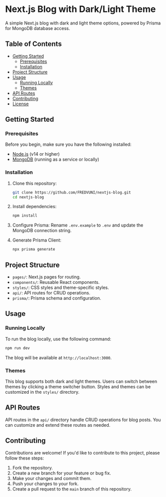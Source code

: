 # Next.js Blog with Dark/Light Theme

A simple Next.js blog with dark and light theme options, powered by Prisma for MongoDB database access.

## Table of Contents

- [Getting Started](#getting-started)
  - [Prerequisites](#prerequisites)
  - [Installation](#installation)
- [Project Structure](#project-structure)
- [Usage](#usage)
  - [Running Locally](#running-locally)
  - [Themes](#themes)
- [API Routes](#api-routes)
- [Contributing](#contributing)
- [License](#license)

## Getting Started

### Prerequisites

Before you begin, make sure you have the following installed:

- [Node.js](https://nodejs.org/) (v14 or higher)
- [MongoDB](https://www.mongodb.com/) (running as a service or locally)

### Installation

1. Clone this repository:

   ```bash
   git clone https://github.com/FREDVUNI/nextjs-blog.git
   cd nextjs-blog
   ```

2. Install dependencies:

   ```bash
   npm install
   ```

3. Configure Prisma: Rename `.env.example` to `.env` and update the MongoDB connection string.

4. Generate Prisma Client:

   ```bash
   npx prisma generate
   ```

## Project Structure

- `pages/`: Next.js pages for routing.
- `components/`: Reusable React components.
- `styles/`: CSS styles and theme-specific styles.
- `api/`: API routes for CRUD operations.
- `prisma/`: Prisma schema and configuration.

## Usage

### Running Locally

To run the blog locally, use the following command:

```bash
npm run dev
```

The blog will be available at `http://localhost:3000`.

### Themes

This blog supports both dark and light themes. Users can switch between themes by clicking a theme switcher button. Styles and themes can be customized in the `styles/` directory.

## API Routes

API routes in the `api/` directory handle CRUD operations for blog posts. You can customize and extend these routes as needed.

## Contributing

Contributions are welcome! If you'd like to contribute to this project, please follow these steps:

1. Fork the repository.
2. Create a new branch for your feature or bug fix.
3. Make your changes and commit them.
4. Push your changes to your fork.
5. Create a pull request to the `main` branch of this repository.

